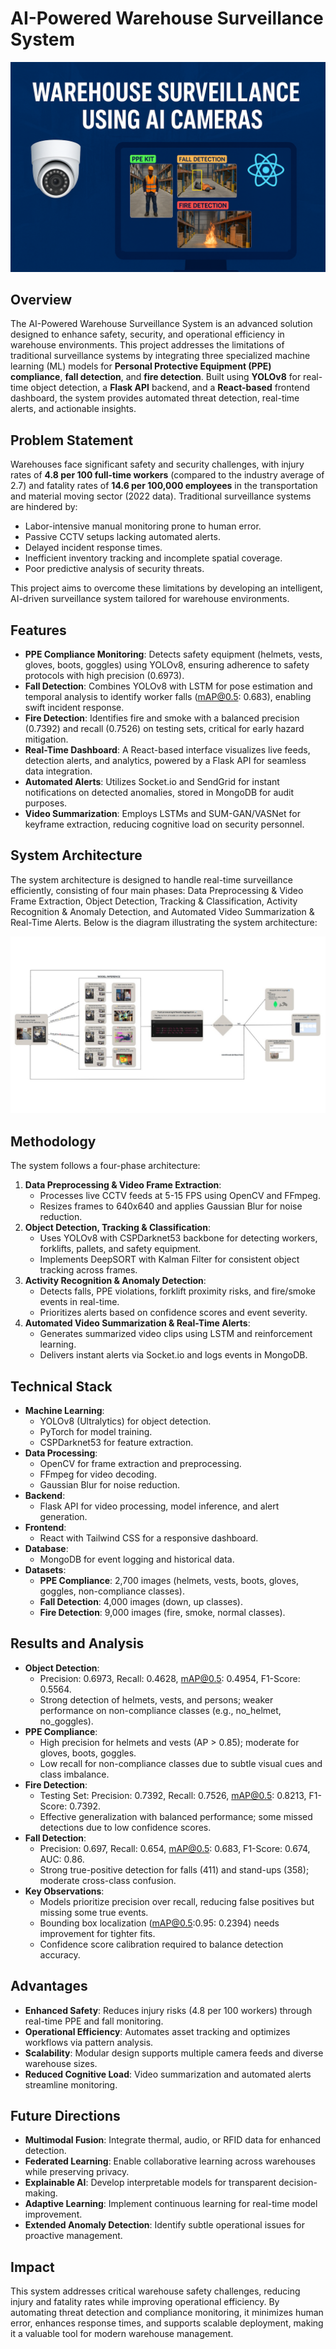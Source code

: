 # AI-Powered Warehouse Surveillance System
![Title-Image](assets/title-image.png)

## Overview
The AI-Powered Warehouse Surveillance System is an advanced solution designed to enhance safety, security, and operational efficiency in warehouse environments. This project addresses the limitations of traditional surveillance systems by integrating three specialized machine learning (ML) models for **Personal Protective Equipment (PPE) compliance**, **fall detection**, and **fire detection**. Built using **YOLOv8** for real-time object detection, a **Flask API** backend, and a **React-based** frontend dashboard, the system provides automated threat detection, real-time alerts, and actionable insights.

## Problem Statement
Warehouses face significant safety and security challenges, with injury rates of **4.8 per 100 full-time workers** (compared to the industry average of 2.7) and fatality rates of **14.6 per 100,000 employees** in the transportation and material moving sector (2022 data). Traditional surveillance systems are hindered by:  
- Labor-intensive manual monitoring prone to human error.  
- Passive CCTV setups lacking automated alerts.  
- Delayed incident response times.  
- Inefficient inventory tracking and incomplete spatial coverage.  
- Poor predictive analysis of security threats.  

This project aims to overcome these limitations by developing an intelligent, AI-driven surveillance system tailored for warehouse environments.

## Features
- **PPE Compliance Monitoring**: Detects safety equipment (helmets, vests, gloves, boots, goggles) using YOLOv8, ensuring adherence to safety protocols with high precision (0.6973).  
- **Fall Detection**: Combines YOLOv8 with LSTM for pose estimation and temporal analysis to identify worker falls (mAP@0.5: 0.683), enabling swift incident response.  
- **Fire Detection**: Identifies fire and smoke with a balanced precision (0.7392) and recall (0.7526) on testing sets, critical for early hazard mitigation.  
- **Real-Time Dashboard**: A React-based interface visualizes live feeds, detection alerts, and analytics, powered by a Flask API for seamless data integration.  
- **Automated Alerts**: Utilizes Socket.io and SendGrid for instant notifications on detected anomalies, stored in MongoDB for audit purposes.  
- **Video Summarization**: Employs LSTMs and SUM-GAN/VASNet for keyframe extraction, reducing cognitive load on security personnel.

## System Architecture
The system architecture is designed to handle real-time surveillance efficiently, consisting of four main phases: Data Preprocessing & Video Frame Extraction, Object Detection, Tracking & Classification, Activity Recognition & Anomaly Detection, and Automated Video Summarization & Real-Time Alerts. Below is the diagram illustrating the system architecture:

![System Architecture Diagram](assets/system-architecture.jpg)

## Methodology
The system follows a four-phase architecture:  
1. **Data Preprocessing & Video Frame Extraction**:  
   - Processes live CCTV feeds at 5-15 FPS using OpenCV and FFmpeg.  
   - Resizes frames to 640x640 and applies Gaussian Blur for noise reduction.  
2. **Object Detection, Tracking & Classification**:  
   - Uses YOLOv8 with CSPDarknet53 backbone for detecting workers, forklifts, pallets, and safety equipment.  
   - Implements DeepSORT with Kalman Filter for consistent object tracking across frames.  
3. **Activity Recognition & Anomaly Detection**:  
   - Detects falls, PPE violations, forklift proximity risks, and fire/smoke events in real-time.  
   - Prioritizes alerts based on confidence scores and event severity.  
4. **Automated Video Summarization & Real-Time Alerts**:  
   - Generates summarized video clips using LSTM and reinforcement learning.  
   - Delivers instant alerts via Socket.io and logs events in MongoDB.

## Technical Stack
- **Machine Learning**:  
  - YOLOv8 (Ultralytics) for object detection.  
  - PyTorch for model training.  
  - CSPDarknet53 for feature extraction.  
- **Data Processing**:  
  - OpenCV for frame extraction and preprocessing.  
  - FFmpeg for video decoding.  
  - Gaussian Blur for noise reduction.  
- **Backend**:  
  - Flask API for video processing, model inference, and alert generation.  
- **Frontend**:  
  - React with Tailwind CSS for a responsive dashboard.  
- **Database**:  
  - MongoDB for event logging and historical data.  
- **Datasets**:  
  - **PPE Compliance**: 2,700 images (helmets, vests, boots, gloves, goggles, non-compliance classes).  
  - **Fall Detection**: 4,000 images (down, up classes).  
  - **Fire Detection**: 9,000 images (fire, smoke, normal classes).  

## Results and Analysis
- **Object Detection**:  
  - Precision: 0.6973, Recall: 0.4628, mAP@0.5: 0.4954, F1-Score: 0.5564.  
  - Strong detection of helmets, vests, and persons; weaker performance on non-compliance classes (e.g., no_helmet, no_goggles).  
- **PPE Compliance**:  
  - High precision for helmets and vests (AP > 0.85); moderate for gloves, boots, goggles.  
  - Low recall for non-compliance classes due to subtle visual cues and class imbalance.  
- **Fire Detection**:  
  - Testing Set: Precision: 0.7392, Recall: 0.7526, mAP@0.5: 0.8213, F1-Score: 0.7392.  
  - Effective generalization with balanced performance; some missed detections due to low confidence scores.  
- **Fall Detection**:  
  - Precision: 0.697, Recall: 0.654, mAP@0.5: 0.683, F1-Score: 0.674, AUC: 0.86.  
  - Strong true-positive detection for falls (411) and stand-ups (358); moderate cross-class confusion.  
- **Key Observations**:  
  - Models prioritize precision over recall, reducing false positives but missing some true events.  
  - Bounding box localization (mAP@0.5:0.95: 0.2394) needs improvement for tighter fits.  
  - Confidence score calibration required to balance detection accuracy.

## Advantages
- **Enhanced Safety**: Reduces injury risks (4.8 per 100 workers) through real-time PPE and fall monitoring.  
- **Operational Efficiency**: Automates asset tracking and optimizes workflows via pattern analysis.  
- **Scalability**: Modular design supports multiple camera feeds and diverse warehouse sizes.  
- **Reduced Cognitive Load**: Video summarization and automated alerts streamline monitoring.

## Future Directions
- **Multimodal Fusion**: Integrate thermal, audio, or RFID data for enhanced detection.  
- **Federated Learning**: Enable collaborative learning across warehouses while preserving privacy.  
- **Explainable AI**: Develop interpretable models for transparent decision-making.  
- **Adaptive Learning**: Implement continuous learning for real-time model improvement.  
- **Extended Anomaly Detection**: Identify subtle operational issues for proactive management.

## Impact
This system addresses critical warehouse safety challenges, reducing injury and fatality rates while improving operational efficiency. By automating threat detection and compliance monitoring, it minimizes human error, enhances response times, and supports scalable deployment, making it a valuable tool for modern warehouse management.
